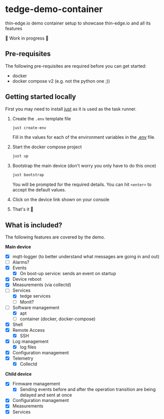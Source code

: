 # tedge-demo-container
thin-edge.io demo container setup to showcase thin-edge.io and all its features

🚧 Work in progress 🚧

## Pre-requisites

The following pre-requisites are required before you can get started:

* docker
* docker compose v2 (e.g. not the python one ;))

## Getting started locally

First you may need to install [just](https://just.systems/man/en/chapter_1.html) as it is used as the task runner.

1. Create the `.env` template file

    ```sh
    just create-env
    ```

    Fill in the values for each of the environment variables in the [.env](./.env) file.

2. Start the docker compose project

    ```sh
    just up
    ```

3. Bootstrap the main device (don't worry you only have to do this once)

    ```sh
    just bootstrap
    ```

    You will be prompted for the required details. You can hit `<enter>` to accept the default values.

4. Click on the device link shown on your console

5. That's it 🚀

## What is included?

The following features are covered by the demo.

**Main device**

* [x] mqtt-logger (to better understand what messages are going in and out)
* [ ] Alarms?
* [x] Events
    * [x] On boot-up service: sends an event on startup
* [x] Device reboot
* [x] Measurements (via collectd)
* [ ] Services
    * [x] tedge services
    * [ ] Monit?
* [ ] Software management
    * [x] apt
    * [ ] container (docker, docker-compose)
* [x] Shell
* [x] Remote Access
    * [x] SSH
* [x] Log management
    * [x] log files
* [x] Configuration management
* [x] Telemetry
    * [x] Collectd

**Child device**

* [x] Firmware management
    * [x] Sending events before and after the operation transition are being delayed and sent at once
* [x] Configuration management
* [x] Measurements
* [x] Services
